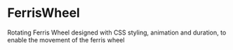 # FerrisWheel
Rotating Ferris Wheel designed with CSS styling, animation and duration, to enable the movement of the ferris wheel
